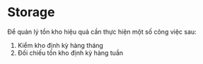 # Storage
Để quản lý tồn kho hiệu quả cần thực hiện một số công việc sau:
1. Kiểm kho định kỳ hàng tháng
2. Đối chiếu tồn kho định kỳ hàng tuần
